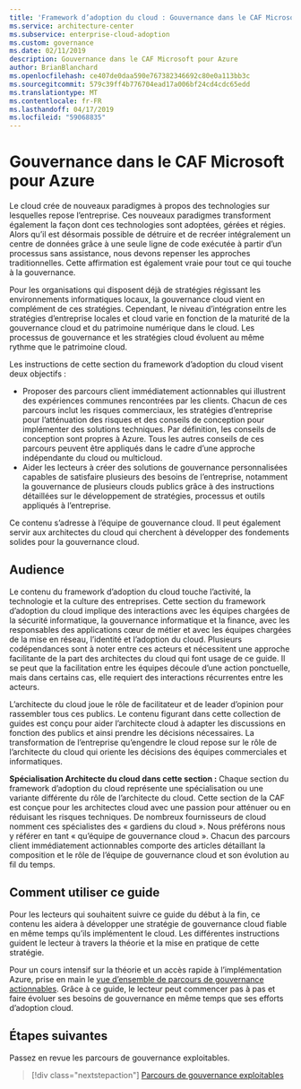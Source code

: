```yaml
---
title: 'Framework d’adoption du cloud : Gouvernance dans le CAF Microsoft pour Azure'
ms.service: architecture-center
ms.subservice: enterprise-cloud-adoption
ms.custom: governance
ms.date: 02/11/2019
description: Gouvernance dans le CAF Microsoft pour Azure
author: BrianBlanchard
ms.openlocfilehash: ce407de0daa590e767382346692c80e0a113bb3c
ms.sourcegitcommit: 579c39ff4b776704ead17a006bf24cd4cdc65edd
ms.translationtype: MT
ms.contentlocale: fr-FR
ms.lasthandoff: 04/17/2019
ms.locfileid: "59068835"
---
```

# <a name="governance-in-the-microsoft-caf-for-azure"></a>Gouvernance dans le CAF Microsoft pour Azure

Le cloud crée de nouveaux paradigmes à propos des technologies sur lesquelles repose l’entreprise. Ces nouveaux paradigmes transforment également la façon dont ces technologies sont adoptées, gérées et régies. Alors qu’il est désormais possible de détruire et de recréer intégralement un centre de données grâce à une seule ligne de code exécutée à partir d’un processus sans assistance, nous devons repenser les approches traditionnelles. Cette affirmation est également vraie pour tout ce qui touche à la gouvernance.

Pour les organisations qui disposent déjà de stratégies régissant les environnements informatiques locaux, la gouvernance cloud vient en complément de ces stratégies. Cependant, le niveau d’intégration entre les stratégies d’entreprise locales et cloud varie en fonction de la maturité de la gouvernance cloud et du patrimoine numérique dans le cloud. Les processus de gouvernance et les stratégies cloud évoluent au même rythme que le patrimoine cloud.

Les instructions de cette section du framework d’adoption du cloud visent deux objectifs :

* Proposer des parcours client immédiatement actionnables qui illustrent des expériences communes rencontrées par les clients. Chacun de ces parcours inclut les risques commerciaux, les stratégies d’entreprise pour l’atténuation des risques et des conseils de conception pour implémenter des solutions techniques. Par définition, les conseils de conception sont propres à Azure. Tous les autres conseils de ces parcours peuvent être appliqués dans le cadre d’une approche indépendante du cloud ou multicloud.
* Aider les lecteurs à créer des solutions de gouvernance personnalisées capables de satisfaire plusieurs des besoins de l’entreprise, notamment la gouvernance de plusieurs clouds publics grâce à des instructions détaillées sur le développement de stratégies, processus et outils appliqués à l’entreprise.

Ce contenu s’adresse à l’équipe de gouvernance cloud. Il peut également servir aux architectes du cloud qui cherchent à développer des fondements solides pour la gouvernance cloud.

## <a name="audience"></a>Audience

Le contenu du framework d’adoption du cloud touche l’activité, la technologie et la culture des entreprises. Cette section du framework d’adoption du cloud implique des interactions avec les équipes chargées de la sécurité informatique, la gouvernance informatique et la finance, avec les responsables des applications cœur de métier et avec les équipes chargées de la mise en réseau, l’identité et l’adoption du cloud. Plusieurs codépendances sont à noter entre ces acteurs et nécessitent une approche facilitante de la part des architectes du cloud qui font usage de ce guide. Il se peut que la facilitation entre les équipes découle d’une action ponctuelle, mais dans certains cas, elle requiert des interactions récurrentes entre les acteurs.

L’architecte du cloud joue le rôle de facilitateur et de leader d’opinion pour rassembler tous ces publics. Le contenu figurant dans cette collection de guides est conçu pour aider l’architecte cloud à adapter les discussions en fonction des publics et ainsi prendre les décisions nécessaires. La transformation de l’entreprise qu’engendre le cloud repose sur le rôle de l’architecte du cloud qui oriente les décisions des équipes commerciales et informatiques.

**Spécialisation Architecte du cloud dans cette section :** Chaque section du framework d’adoption du cloud représente une spécialisation ou une variante différente du rôle de l’architecte du cloud. Cette section de la CAF est conçue pour les architectes cloud avec une passion pour atténuer ou en réduisant les risques techniques. De nombreux fournisseurs de cloud nomment ces spécialistes des « gardiens du cloud ». Nous préférons nous y référer en tant « qu’équipe de gouvernance cloud ». Chacun des parcours client immédiatement actionnables comporte des articles détaillant la composition et le rôle de l’équipe de gouvernance cloud et son évolution au fil du temps.

## <a name="using-this-guide"></a>Comment utiliser ce guide

Pour les lecteurs qui souhaitent suivre ce guide du début à la fin, ce contenu les aidera à développer une stratégie de gouvernance cloud fiable en même temps qu’ils implémentent le cloud. Les différentes instructions guident le lecteur à travers la théorie et la mise en pratique de cette stratégie.

Pour un cours intensif sur la théorie et un accès rapide à l’implémentation Azure, prise en main le [vue d’ensemble de parcours de gouvernance actionnables](./journeys/overview.md). Grâce à ce guide, le lecteur peut commencer pas à pas et faire évoluer ses besoins de gouvernance en même temps que ses efforts d’adoption cloud.

## <a name="next-steps"></a>Étapes suivantes

Passez en revue les parcours de gouvernance exploitables.

> [!div class="nextstepaction"]
> [Parcours de gouvernance exploitables](./journeys/overview.md)
